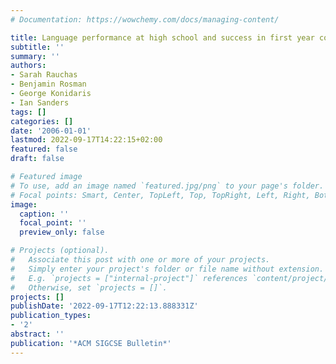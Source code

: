 ```yaml
---
# Documentation: https://wowchemy.com/docs/managing-content/

title: Language performance at high school and success in first year computer science
subtitle: ''
summary: ''
authors:
- Sarah Rauchas
- Benjamin Rosman
- George Konidaris
- Ian Sanders
tags: []
categories: []
date: '2006-01-01'
lastmod: 2022-09-17T14:22:15+02:00
featured: false
draft: false

# Featured image
# To use, add an image named `featured.jpg/png` to your page's folder.
# Focal points: Smart, Center, TopLeft, Top, TopRight, Left, Right, BottomLeft, Bottom, BottomRight.
image:
  caption: ''
  focal_point: ''
  preview_only: false

# Projects (optional).
#   Associate this post with one or more of your projects.
#   Simply enter your project's folder or file name without extension.
#   E.g. `projects = ["internal-project"]` references `content/project/deep-learning/index.md`.
#   Otherwise, set `projects = []`.
projects: []
publishDate: '2022-09-17T12:22:13.888331Z'
publication_types:
- '2'
abstract: ''
publication: '*ACM SIGCSE Bulletin*'
---
```

